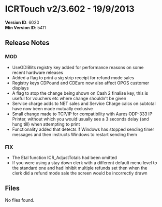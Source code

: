 # ICRTouch v2/3.602 - 19/9/2013

__Version ID__: 6020
<br>__Min Version ID__: 5411

## Release Notes
### MOD
- UseGDIBlits registry key added for performance reasons on some recent hardware releases
- Added a flag to print a sig strip receipt for refund mode sales
- Registry keys CDPound and CDEuro now also affect OPOS customer displays
- A flag to stop the change being shown on Cash 2 finalise key, this is useful for vouchers etc where change shouldn't be given
- Service charge adds to NET sales and Service Charge calcs on subtotal have now been made mutually exclusive
- Small change made to TCP/IP for compatibility with Aures ODP-333 IP Printer, without which you would usually see a 3 seconds delay {and hung till} when attempting to print
- Functionality added that detects if Windows has stopped sending timer messages and then instructs Windows to restart sending them

### FIX
- The Etal function ICR_AdjustTotals had been omitted
- If you were using a stay down clerk with a different default menu level to the standard one and had inhibit multiple refunds set then when the clerk did a refund mode sale the screen would be incorrectly drawn

## Files
No files found.

